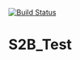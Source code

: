[![Build Status](https://travis-ci.org/filipeColares/S2B_Test.svg?branch=master)](https://travis-ci.org/filipeColares/S2B_Test)

# S2B_Test
